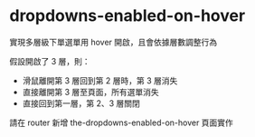 # dropdowns-enabled-on-hover

實現多層級下單選單用 hover 開啟，且會依據層數調整行為

假設開啟了 3 層，則：
- 滑鼠離開第 3 層回到第 2 層時，第 3 層消失
- 直接離開第 3 層至頁面，所有選單消失
- 直接回到第一層，第 2、3 層關閉

請在 router 新增 the-dropdowns-enabled-on-hover 頁面實作